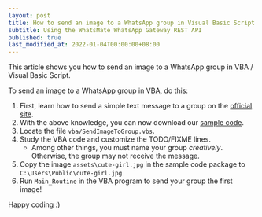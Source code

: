 ```yaml
---
layout: post
title: How to send an image to a WhatsApp group in Visual Basic Script / VBA
subtitle: Using the WhatsMate WhatsApp Gateway REST API
published: true
last_modified_at: 2022-01-04T00:00:00+08:00
---
```


This article shows you how to send an image to a WhatsApp group in VBA / Visual Basic Script.


To send an image to a WhatsApp group in VBA, do this:

1. First, learn how to send a simple text message to a group on the [official site](https://www.whatsmate.net/whatsapp-group-message-api.html).
2. With the above knowledge, you can now download our [sample code](https://github.com/whatsmate/wa-demos/archive/master.zip).
3. Locate the file `vba/SendImageToGroup.vbs`.  <script src="https://gist.github.com/whatsmate/e39d3a82a2b075338cab949498c33635.js"></script>
4. Study the VBA code and customize the TODO/FIXME lines.
   * Among other things, you must name your group *creatively*. Otherwise, the group may not receive the message.
5. Copy the image `assets\cute-girl.jpg` in the sample code package to `C:\Users\Public\cute-girl.jpg`
6. Run `Main_Routine` in the VBA program to send your group the first image!


Happy coding :) 


<br>
<script async src="//pagead2.googlesyndication.com/pagead/js/adsbygoogle.js"></script>
<ins class="adsbygoogle"
     style="display:inline-block;width:728px;height:90px"
     data-ad-client="ca-pub-7383487179928477"
     data-ad-slot="6959057004"></ins>
<script>
(adsbygoogle = window.adsbygoogle || []).push({});
</script>
<br>

